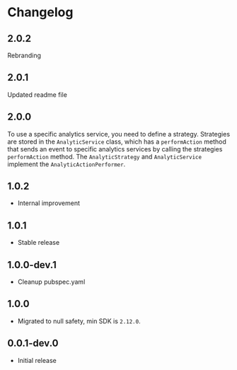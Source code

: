# Changelog

## 2.0.2

Rebranding

## 2.0.1

Updated readme file

## 2.0.0

To use a specific analytics service, you need to define a strategy. Strategies are stored in the `AnalyticService` class, which has a `performAction` method that sends an event to specific analytics services by calling the strategies `performAction` method.
The `AnalyticStrategy` and `AnalyticService` implement the `AnalyticActionPerformer`.

## 1.0.2

* Internal improvement

## 1.0.1

* Stable release

## 1.0.0-dev.1

* Cleanup pubspec.yaml

## 1.0.0

* Migrated to null safety, min SDK is `2.12.0`.

## 0.0.1-dev.0

* Initial release
